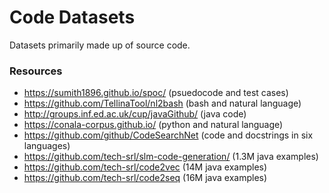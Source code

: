 # Code Datasets

Datasets primarily made up of source code.

### Resources

- https://sumith1896.github.io/spoc/ (psuedocode and test cases)
- https://github.com/TellinaTool/nl2bash (bash and natural language)
- http://groups.inf.ed.ac.uk/cup/javaGithub/ (java code)
- https://conala-corpus.github.io/ (python and natural language)
- https://github.com/github/CodeSearchNet (code and docstrings in six languages)
- https://github.com/tech-srl/slm-code-generation/ (1.3M java examples)
- https://github.com/tech-srl/code2vec (14M java examples)
- https://github.com/tech-srl/code2seq (16M java examples)